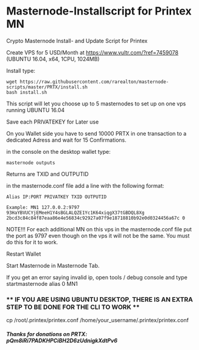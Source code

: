 # Masternode-Installscript for Printex MN


Crypto Masternode Install- and Update Script for Printex

Create VPS for 5 USD/Month at https://www.vultr.com/?ref=7459078 (UBUNTU 16.04, x64, 1CPU, 1024MB) 

Install type:

    wget https://raw.githubusercontent.com/rarealton/masternode-scripts/master/PRTX/install.sh
    bash install.sh

This script will let you choose up to 5 masternodes to set up on one vps running UBUNTU 16.04

Save each PRIVATEKEY for Later use

On you Wallet side you have to send 10000 PRTX in one transaction to a dedicated Adress and wait for 15 Confirmations.

in the console on the desktop wallet type:

    masternode outputs

Returns are TXID and OUTPUTID

in the masternode.conf file add a line with the following format:
    
    Alias IP:PORT PRIVATKEY TXID OUTPUTID

    Example: MN1 127.0.0.2:9797 93HaYBVUCYjEMeeH1Y4sBGLALQZE1Yc1K64xiqgX37tGBDQL8Xg 2bcd3c84c84f87eaa86e4e56834c92927a07f9e18718810b92e0d0324456a67c 0

NOTE!!! For each additional MN on this vps in the masternode.conf file put the port as 9797 even though on the vps it will not be the same. You must do this for it to work. 

Restart Wallet

Start Masternode in Masternode Tab.

If you get an error saying invalid ip, open tools / debug console and type startmasternode alias 0 MN1

### ** IF YOU ARE USING UBUNTU DESKTOP, THERE IS AN EXTRA STEP TO BE DONE FOR THE CLI TO WORK **
cp /root/.printex/printex.conf /home/your_username/.printex/printex.conf

##### Thanks for donations on PRTX: pQm8iRi7PADKHPCiBH2D6zUdnigkXdtPv6
